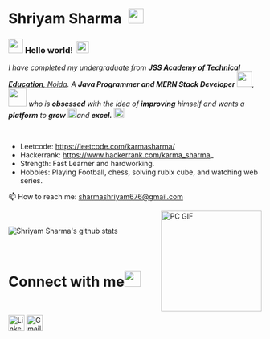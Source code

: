 # Shriyam Sharma&nbsp; <img src="https://github.com/TheDudeThatCode/TheDudeThatCode/blob/master/Assets/Mario_Hello_Big.gif" width="30px">



### <img src="https://github.com/TheDudeThatCode/TheDudeThatCode/blob/master/Assets/Hi.gif" width="29px"> **Hello world!** &nbsp;<img src="https://github.com/TheDudeThatCode/TheDudeThatCode/blob/master/Assets/Earth.gif" width="24px">

<p>
  <em>
    I have completed my undergraduate from <a href="https://jssaten.ac.in/"> <b>JSS Academy of Technical Education</b>, Noida</a>.  
    A <b>Java Programmer and MERN Stack Developer</b> <img src="https://github.com/TheDudeThatCode/TheDudeThatCode/blob/master/Assets/Developer.gif" width="30px">,</b>&nbsp;<img src="https://github.com/TheDudeThatCode/TheDudeThatCode/blob/master/Assets/Designer.gif" width="36px">  who is <b>obsessed</b>
    with the idea of <b>improving</b> himself and wants a <b>platform</b> to 
    <b>grow</b> <img src="https://github.com/TheDudeThatCode/TheDudeThatCode/blob/master/Assets/Rocket.gif" width="18px">and 
    <b>excel.</b> <img src="https://github.com/TheDudeThatCode/TheDudeThatCode/blob/master/Assets/Medal.gif" width="20px"> 
  </em>  
</p>


<br>

- Leetcode: https://leetcode.com/karmasharma/
- Hackerrank: https://www.hackerrank.com/karma_sharma_
- Strength: Fast Learner and hardworking.
- Hobbies: Playing Football, chess, solving rubix cube, and watching web series.  

📫 How to reach me: sharmashriyam676@gmail.com


<img align="right" alt="PC GIF" src="https://github.com/TheDudeThatCode/TheDudeThatCode/blob/master/Assets/Developer.gif" width="200" />
<br>



![Shriyam Sharma's github stats](https://github-readme-stats.vercel.app/api?username=shriyamsharma&show_icons=true&hide_border=true)

<br>

# Connect with me<img src="https://github.com/TheDudeThatCode/TheDudeThatCode/blob/master/Assets/Handshake.gif" height="32px">

<br>

[<img src="https://github.com/TheDudeThatCode/TheDudeThatCode/blob/master/Assets/Linkedin.svg" alt="Linkedin Logo" width="32">](https://www.linkedin.com/in/shriyam-sharma/) [<img src="https://github.com/TheDudeThatCode/TheDudeThatCode/blob/master/Assets/Gmail.svg" alt="Gmail logo" height="32">](mailto:sharmashriyam676@gmail.com)

<!--
**shriyamsharma/shriyamsharma** is a ✨ _special_ ✨ repository because its `README.md` (this file) appears on your GitHub profile.

Here are some ideas to get you started:

- 🔭 I’m currently working on ...
- 🌱 I’m currently learning ...
- 👯 I’m looking to collaborate on ...
- 🤔 I’m looking for help with ...
- 💬 Ask me about ...
- 📫 How to reach me: ...
- 😄 Pronouns: ...
- ⚡ Fun fact: ...
-->
